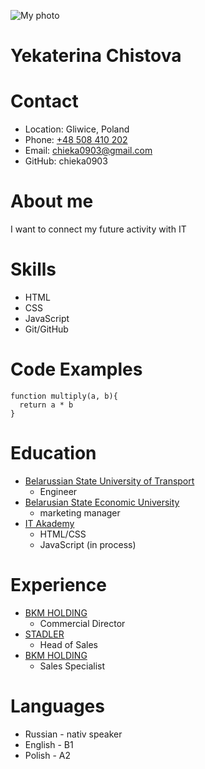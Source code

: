![My photo]()
# Yekaterina Chistova

# Contact
* Location: Gliwice, Poland
* Phone: [+48 508 410 202]()
* Email: [chieka0903@gmail.com]()
* GitHub: chieka0903

# About me
I want to connect my future activity with IT

# Skills
- HTML
- CSS
- JavaScript
- Git/GitHub

# Code Examples
```
function multiply(a, b){
  return a * b
}
```

# Education
* [Belarussian State University of Transport](https://www.bsut.by/en/)
  * Engineer
* [Belarusian State Economic University]()
  * marketing manager
* [IT Akademy]()
  * HTML/CSS
  * JavaScript (in process)

# Experience
* [BKM HOLDING]()
  * Commercial Director
* [STADLER]()
  * Head of Sales
* [BKM HOLDING]()
  * Sales Specialist

# Languages
* Russian - nativ speaker
* English - B1
* Polish - A2


